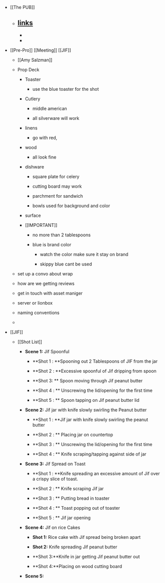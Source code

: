 - [[The PUB]] 
	 - [links](https://roamresearch.com/#/app/mtutino/page/DvJBzc-7c)
		 - 

		 - 

		 - 

- [[Pre-Pro]] [[Meeting]] [[JIF]]
	 - [[Amy Salzman]]

	 - Prop Deck
		 - Toaster
			 - use the blue toaster for the shot 

		 - Cutlery
			 - middle american 

			 - all silverware will work 

		 - linens
			 - go with red, 

		 - wood 
			 - all look fine

		 - dishware
			 - square plate for celery

			 - cutting board may work 

			 - parchment for sandwich

			 - bowls used for background and color 

		 - surface

		 - [[IMPORTANT]]
			 - no more than 2 tablespoons

			 - blue is brand color 
				 - watch the color make sure it stay on brand

				 - skippy blue cant be used 

	 - set up a convo about wrap

	 - how are we getting reviews

	 - get in touch with asset maniger

	 - server or lionbox

	 - naming conventions

	 - 

- [[JIF]]
	 - [[Shot List]]
		 - **Scene 1:** Jif Spoonful
			 - **Shot 1 : **Spooning out 2 Tablespoons of JIF from the jar

			 - **Shot 2 : **Excessive spoonful of Jif dripping from spoon

			 - **Shot 3: ** Spoon moving through Jif peanut butter

			 - **Shot 4 : ** Unscrewing the lid/opening for the first time

			 - **Shot 5 : ** Spoon tapping on Jif peanut butter lid

		 - **Scene 2:** Jif jar with knife slowly swirling the Peanut butter
			 - **Shot 1 : **Jif jar with knife slowly swirling the
peanut butter

			 - **Shot 2 : ** Placing jar on countertop

			 - **Shot 3 : ** Unscrewing the lid/opening for the first time

			 - **Shot 4 : ** Knife scraping/tapping against side of jar

		 - **Scene 3:** Jif Spread on Toast
			 - **Shot 1 : **Knife spreading an excessive amount
of Jif over a crispy slice of toast.

			 - **Shot 2 : ** Knife scraping Jif jar

			 - **Shot 3 : ** Putting bread in toaster

			 - **Shot 4 : ** Toast popping out of toaster

			 - **Shot 5 : ** Jif jar opening

		 - **Scene 4:** Jif on rice Cakes
			 - **Shot 1:** Rice cake with Jif spread being broken
apart

			 - **Shot 2:** Knife spreading Jif peanut butter

			 - **Shot 3:**Knife in jar getting Jif peanut butter out

			 - **Shot 4:**Placing on wood cutting board 

		 - **Scene 5:** 

